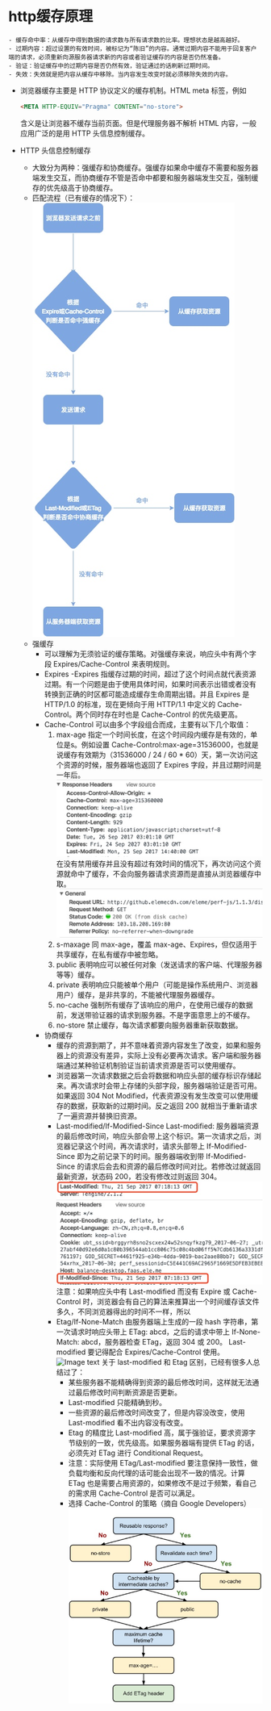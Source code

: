 # http缓存原理
[参考]:http://web.jobbole.com/92773/

    - 缓存命中率：从缓存中得到数据的请求数与所有请求数的比率。理想状态是越高越好。
    - 过期内容：超过设置的有效时间，被标记为“陈旧”的内容。通常过期内容不能用于回复客户端的请求，必须重新向源服务器请求新的内容或者验证缓存的内容是否仍然准备。
    - 验证：验证缓存中的过期内容是否仍然有效，验证通过的话刷新过期时间。
    - 失效：失效就是把内容从缓存中移除。当内容发生改变时就必须移除失效的内容。

- 浏览器缓存主要是 HTTP 协议定义的缓存机制。HTML meta 标签，例如
    ```html
    <META HTTP-EQUIV="Pragma" CONTENT="no-store">
    ```
    含义是让浏览器不缓存当前页面。但是代理服务器不解析 HTML 内容，一般应用广泛的是用 HTTP 头信息控制缓存。

- HTTP 头信息控制缓存
    - 大致分为两种：强缓存和协商缓存。强缓存如果命中缓存不需要和服务器端发生交互，而协商缓存不管是否命中都要和服务器端发生交互，强制缓存的优先级高于协商缓存。
    - 匹配流程（已有缓存的情况下）：
        ![Image text](https://github.com/Javison666/jj-learning/blob/master/image/readme/d17d2c5aa49362038ed93bec78e49a08.jpg)
  - 强缓存
    - 可以理解为无须验证的缓存策略。对强缓存来说，响应头中有两个字段 Expires/Cache-Control 来表明规则。
    - Expires
        -Expires 指缓存过期的时间，超过了这个时间点就代表资源过期。有一个问题是由于使用具体时间，如果时间表示出错或者没有转换到正确的时区都可能造成缓存生命周期出错。并且 Expires 是 HTTP/1.0 的标准，现在更倾向于用 HTTP/1.1 中定义的 Cache-Control。两个同时存在时也是 Cache-Control 的优先级更高。
    - Cache-Control 可以由多个字段组合而成，主要有以下几个取值：
        1. max-age 指定一个时间长度，在这个时间段内缓存是有效的，单位是s。例如设置 Cache-Control:max-age=31536000，也就是说缓存有效期为（31536000 / 24 / 60 * 60）天，第一次访问这个资源的时候，服务器端也返回了 Expires 字段，并且过期时间是一年后。
        ![Image text](https://github.com/Javison666/jj-learning/blob/master/image/readme/3738d047bb1e4b8cd11d815c486cd02b.jpg)
        在没有禁用缓存并且没有超过有效时间的情况下，再次访问这个资源就命中了缓存，不会向服务器请求资源而是直接从浏览器缓存中取。
        ![Image text](https://github.com/Javison666/jj-learning/blob/master/image/readme/421814a1ffce3ca293ce40f87a6a1295.jpg)
        1. s-maxage 同 max-age，覆盖 max-age、Expires，但仅适用于共享缓存，在私有缓存中被忽略。
        2. public 表明响应可以被任何对象（发送请求的客户端、代理服务器等等）缓存。
        3. private 表明响应只能被单个用户（可能是操作系统用户、浏览器用户）缓存，是非共享的，不能被代理服务器缓存。
        4. no-cache 强制所有缓存了该响应的用户，在使用已缓存的数据前，发送带验证器的请求到服务器。不是字面意思上的不缓存。
        5. no-store 禁止缓存，每次请求都要向服务器重新获取数据。
    - 协商缓存
        - 缓存的资源到期了，并不意味着资源内容发生了改变，如果和服务器上的资源没有差异，实际上没有必要再次请求。客户端和服务器端通过某种验证机制验证当前请求资源是否可以使用缓存。
        - 浏览器第一次请求数据之后会将数据和响应头部的缓存标识存储起来。再次请求时会带上存储的头部字段，服务器端验证是否可用。如果返回 304 Not Modified，代表资源没有发生改变可以使用缓存的数据，获取新的过期时间。反之返回 200 就相当于重新请求了一遍资源并替换旧资源。
        - Last-modified/If-Modified-Since
        Last-modified: 服务器端资源的最后修改时间，响应头部会带上这个标识。第一次请求之后，浏览器记录这个时间，再次请求时，请求头部带上 If-Modified-Since 即为之前记录下的时间。服务器端收到带 If-Modified-Since 的请求后会去和资源的最后修改时间对比。若修改过就返回最新资源，状态码 200，若没有修改过则返回 304。
        ![Image text](https://github.com/Javison666/jj-learning/blob/master/image/readme/9d1163c68c51a121c5085af4d90f5e10.jpg)
        注意：如果响应头中有 Last-modified 而没有 Expire 或 Cache-Control 时，浏览器会有自己的算法来推算出一个时间缓存该文件多久，不同浏览器得出的时间不一样，所以
        - Etag/If-None-Match
        由服务器端上生成的一段 hash 字符串，第一次请求时响应头带上 ETag: abcd，之后的请求中带上 If-None-Match: abcd，服务器检查 ETag，返回 304 或 200。 Last-modified 要记得配合 Expires/Cache-Control 使用。
        ![Image text](https://github.com/Javison666/jj-learning/blob/master/image/readme/1f11c9b4f4f9235804a94e388e9ee7e1)
        关于 last-modified 和 Etag 区别，已经有很多人总结过了：
            - 某些服务器不能精确得到资源的最后修改时间，这样就无法通过最后修改时间判断资源是否更新。
            - Last-modified 只能精确到秒。
            - 一些资源的最后修改时间改变了，但是内容没改变，使用 Last-modified 看不出内容没有改变。
            - Etag 的精度比 Last-modified 高，属于强验证，要求资源字节级别的一致，优先级高。如果服务器端有提供 ETag 的话，必须先对 ETag 进行 Conditional Request。
            - 注意：实际使用 ETag/Last-modified 要注意保持一致性，做负载均衡和反向代理的话可能会出现不一致的情况。计算 ETag 也是需要占用资源的，如果修改不是过于频繁，看自己的需求用 Cache-Control 是否可以满足。
            - 选择 Cache-Control 的策略（摘自 Google Developers）
            ![Image text](https://github.com/Javison666/jj-learning/blob/master/image/readme/c0306673e0b62313a6002b9658bcac87.jpg)